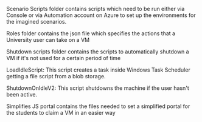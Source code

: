 Scenario Scripts folder contains scripts which need to be run either via Console or via Automation account
on Azure to set up the environments for the imagined scenarios.

Roles folder contains the json file which specifies the actions that a University user can take on a VM

Shutdown scripts folder contains the scripts to automatically shutdown a VM if it's not used for a certain period of time

LoadIdleScript: This script creates a task inside Windows Task Scheduler getting a file script from a blob storage.

ShutdownOnIdleV2: This script shutdowns the machine if the user hasn't been active.

Simplifies JS portal contains the files needed to set a simplified portal for the students to claim a VM in an easier way
